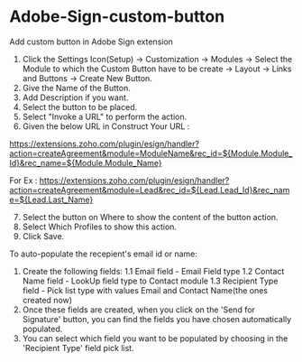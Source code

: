 # Adobe-Sign-custom-button

Add custom button in Adobe Sign extension

 
1. Click the Settings Icon(Setup) -> Customization -> Modules -> Select the Module to which the Custom Button have to be create -> Layout -> Links and Buttons -> Create New Button.
2. Give the Name of the Button.
3. Add Description if you want.
4. Select the button to be placed.
5. Select "Invoke a URL" to perform the action.
6. Given the below URL in Construct Your URL :
 
 https://extensions.zoho.com/plugin/esign/handler?action=createAgreement&module=ModuleName&rec_id=${Module.Module_Id}&rec_name=${Module.Module_Name}

For Ex : https://extensions.zoho.com/plugin/esign/handler?action=createAgreement&module=Lead&rec_id=${Lead.Lead_Id}&rec_name=${Lead.Last_Name}
 
7. Select the button on Where to show the content of the button action.
8. Select Which Profiles to show this action.
9. Click Save.


To auto-populate the recepient's email id or name:
1. Create the following fields:
   1.1 Email field - Email Field type
   1.2 Contact Name field - LookUp field type to Contact module
   1.3 Recipient Type field - Pick list type with values Email and Contact Name(the ones created now)
2. Once these fields are created, when you click on the 'Send for Signature' button, you can find the fields you have chosen automatically populated.
3. You can select which field you want to be populated by choosing in the 'Recipient Type' field pick list.
